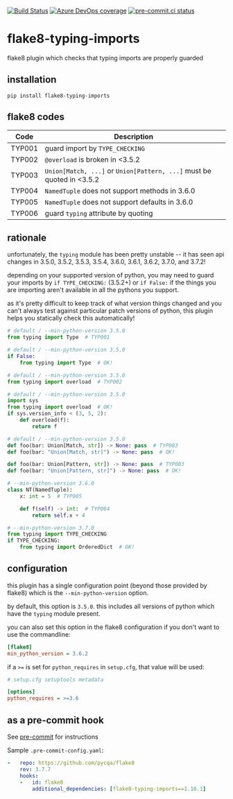 [![Build Status](https://dev.azure.com/asottile/asottile/_apis/build/status/asottile.flake8-typing-imports?branchName=master)](https://dev.azure.com/asottile/asottile/_build/latest?definitionId=23&branchName=master)
[![Azure DevOps coverage](https://img.shields.io/azure-devops/coverage/asottile/asottile/23/master.svg)](https://dev.azure.com/asottile/asottile/_build/latest?definitionId=23&branchName=master)
[![pre-commit.ci status](https://results.pre-commit.ci/badge/github/asottile/flake8-typing-imports/master.svg)](https://results.pre-commit.ci/latest/github/asottile/flake8-typing-imports/master)

flake8-typing-imports
=====================

flake8 plugin which checks that typing imports are properly guarded

## installation

`pip install flake8-typing-imports`

## flake8 codes

| Code   | Description                                                           |
|--------|-----------------------------------------------------------------------|
| TYP001 | guard import by `TYPE_CHECKING`                                       |
| TYP002 | `@overload` is broken in <3.5.2                                       |
| TYP003 | `Union[Match, ...]` or `Union[Pattern, ...]` must be quoted in <3.5.2 |
| TYP004 | `NamedTuple` does not support methods in 3.6.0                        |
| TYP005 | `NamedTuple` does not support defaults in 3.6.0                       |
| TYP006 | guard `typing` attribute by quoting                                   |

## rationale

unfortunately, the `typing` module has been pretty unstable -- it has seen api
changes in 3.5.0, 3.5.2, 3.5.3, 3.5.4, 3.6.0, 3.6.1, 3.6.2, 3.7.0, and 3.7.2!

depending on your supported version of python, you may need to guard your
imports by `if TYPE_CHECKING:` (3.5.2+) or `if False:` if the things you are
importing aren't available in all the pythons you support.

as it's pretty difficult to keep track of what version things changed and you
can't always test against particular patch versions of python, this plugin
helps you statically check this automatically!

```python
# default / --min-python-version 3.5.0
from typing import Type  # TYP001
```

```python
# default / --min-python-version 3.5.0
if False:
    from typing import Type  # OK!
```

```python
# default / --min-python-version 3.5.0
from typing import overload  # TYP002
```

```python
# default / --min-python-version 3.5.0
import sys
from typing import overload  # OK!
if sys.version_info < (3, 5, 2):
    def overload(f):
        return f
```

```python
# default / --min-python-version 3.5.0
def foo(bar: Union[Match, str]) -> None: pass  # TYP003
def foo(bar: "Union[Match, str]") -> None: pass  # OK!

def foo(bar: Union[Pattern, str]) -> None: pass  # TYP003
def foo(bar: "Union[Pattern, str]") -> None: pass  # OK!
```

```python
# --min-python-version 3.6.0
class NT(NamedTuple):
    x: int = 5  # TYP005

    def f(self) -> int:  # TYP004
        return self.x + 4
```

```python
# --min-python-version 3.7.0
from typing import TYPE_CHECKING
if TYPE_CHECKING:
    from typing import OrderedDict  # OK!
```

## configuration

this plugin has a single configuration point (beyond those provided by flake8)
which is the `--min-python-version` option.

by default, this option is `3.5.0`.  this includes all versions of python
which have the `typing` module present.

you can also set this option in the flake8 configuration if you don't want
to use the commandline:

```ini
[flake8]
min_python_version = 3.6.2
```

if a `>=` is set for `python_requires` in `setup.cfg`, that value will be used:

```ini
# setup.cfg setuptools metadata

[options]
python_requires = >=3.6
```

## as a pre-commit hook

See [pre-commit](https://github.com/pre-commit/pre-commit) for instructions

Sample `.pre-commit-config.yaml`:

```yaml
-   repo: https://github.com/pycqa/flake8
    rev: 3.7.7
    hooks:
    -   id: flake8
        additional_dependencies: [flake8-typing-imports==1.10.1]
```
